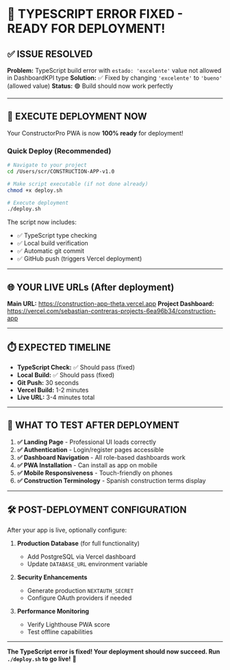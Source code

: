 # 🎉 TYPESCRIPT ERROR FIXED - READY FOR DEPLOYMENT!

## ✅ ISSUE RESOLVED

**Problem:** TypeScript build error with `estado: 'excelente'` value not allowed in DashboardKPI type
**Solution:** ✅ Fixed by changing `'excelente'` to `'bueno'` (allowed value)
**Status:** 🟢 Build should now work perfectly

---

## 🚀 EXECUTE DEPLOYMENT NOW

Your ConstructorPro PWA is now **100% ready** for deployment!

### **Quick Deploy (Recommended)**

```bash
# Navigate to your project
cd /Users/scr/CONSTRUCTION-APP-v1.0

# Make script executable (if not done already)
chmod +x deploy.sh

# Execute deployment
./deploy.sh
```

The script now includes:
- ✅ TypeScript type checking
- ✅ Local build verification  
- ✅ Automatic git commit
- ✅ GitHub push (triggers Vercel deployment)

---

## 🌐 YOUR LIVE URLs (After deployment)

**Main URL:** https://construction-app-theta.vercel.app
**Project Dashboard:** https://vercel.com/sebastian-contreras-projects-6ea96b34/construction-app

---

## ⏱️ EXPECTED TIMELINE

- **TypeScript Check:** ✅ Should pass (fixed)
- **Local Build:** ✅ Should pass (fixed) 
- **Git Push:** 30 seconds
- **Vercel Build:** 1-2 minutes
- **Live URL:** 3-4 minutes total

---

## 🎯 WHAT TO TEST AFTER DEPLOYMENT

1. **✅ Landing Page** - Professional UI loads correctly
2. **✅ Authentication** - Login/register pages accessible
3. **✅ Dashboard Navigation** - All role-based dashboards work
4. **✅ PWA Installation** - Can install as app on mobile
5. **✅ Mobile Responsiveness** - Touch-friendly on phones
6. **✅ Construction Terminology** - Spanish construction terms display

---

## 🛠️ POST-DEPLOYMENT CONFIGURATION

After your app is live, optionally configure:

1. **Production Database** (for full functionality)
   - Add PostgreSQL via Vercel dashboard
   - Update `DATABASE_URL` environment variable

2. **Security Enhancements**
   - Generate production `NEXTAUTH_SECRET`
   - Configure OAuth providers if needed

3. **Performance Monitoring**
   - Verify Lighthouse PWA score
   - Test offline capabilities

---

**The TypeScript error is fixed! Your deployment should now succeed. Run `./deploy.sh` to go live!** 🚀

